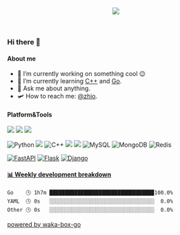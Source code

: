 <br>
<br>
<br>

<p align="center">
  <img src="https://i.giphy.com/media/vzO0Vc8b2VBLi/200.webp">
</p>
<br>

### Hi there 👋

#### About me

- 🔭 I’m currently working on something cool 😉
- 🌱 I’m currently learning [C++](http://www.cplusplus.com/) and [Go](https://golang.org/).
- 💬 Ask me about anything.
- 🛩️ How to reach me: [@zhio](zhioccc@163.com).


#### Platform&Tools

[![](https://img.shields.io/badge/macOS-Catalina-d0d1d4?style=flat-square&logo=Apple)](<[https://](https://www.apple.com/macos/catalina/)>)
[![](https://img.shields.io/badge/Windows-10-2376bc?style=flat-square&logo=windows&logoColor=ffffff)](https://www.microsoft.com/windows/get-windows-10)
[![](https://img.shields.io/badge/IDE-Visual%20Studio%20Code-blue?style=flat-square&logo=visual-studio-code&logoColor=ffffff)](https://code.visualstudio.com/)

![Python](https://img.shields.io/badge/-Python-black?style=flat-square&logo=Python)
[![](https://img.shields.io/badge/-Golang-00ADD8?style=flat-square&logo=go&logoColor=ffffff)](https://golang.org/)
![C++](https://img.shields.io/badge/-C++-00599C?style=flat-square&logo=c)
[![](https://img.shields.io/badge/-Docker-2496ED?style=flat-square&logo=Docker&logoColor=ffffff)](https://www.docker.com/)
[![](https://img.shields.io/badge/-Nginx-269539?style=flat-square&logo=Nginx&logoColor=ffffff)](https://nginx.org/)
![MySQL](https://img.shields.io/badge/-MySQL-black?style=flat-square&logo=mysql)
![MongoDB](https://img.shields.io/badge/-MongoDB-black?style=flat-square&logo=mongodb)
![Redis](https://img.shields.io/badge/-Redis-black?style=flat-square&logo=Redis)

[![FastAPI](https://img.shields.io/badge/Python_framework-FastAPI-teal?style=flat-square&logo=python&logoColor=white)](https://fastapi.tiangolo.com/)
[![Flask](https://img.shields.io/badge/Python_framework-Flask-teal?style=flat-square&logo=python&logoColor=white)](https://flask.palletsprojects.com/en/1.1.x/)
[![Django](https://img.shields.io/badge/Python_framework-Django-teal?style=flat-square&logo=python&logoColor=white)](https://www.djangoproject.com/)
<!-- waka-box start -->
#### <a href="https://gist.github.com/80356bae3f9208a3332e231da508caea" target="_blank">📊 Weekly development breakdown</a>
```text
Go    🕓 1h7m █████████████████████████████████▉100.0%
YAML  🕓 0s   ░░░░░░░░░░░░░░░░░░░░░░░░░░░░░░░░░░  0.0%
Other 🕓 0s   ░░░░░░░░░░░░░░░░░░░░░░░░░░░░░░░░░░  0.0%
```
<!-- Powered by https://github.com/YouEclipse/waka-box-go . -->
<!-- waka-box end -->

[powered by waka-box-go](https://github.com/YouEclipse/waka-box-go)


<!--
**YouEclipse/YouEclipse** is a ✨ _special_ ✨ repository because its `README.md` (this file) appears on your GitHub profile.

Here are some ideas to get you started:

- 🔭 I’m currently working on [KLOOK](https://www.klook.com)
- 🌱 I’m currently learning Kubernetes and Istio
- 👯 I’m looking to collaborate on ...
- 🤔 I’m looking for help with ...
- 💬 Ask me about ...
- 📫 How to reach me: ...
- 😄 Pronouns: ...
- ⚡ Fun fact: ...
-->
